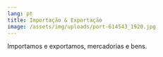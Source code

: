 ```yaml
---
lang: pt
title: Importação & Exportação
image: /assets/img/uploads/port-614543_1920.jpg
---
```

Importamos e exportamos, mercadorias e bens.
